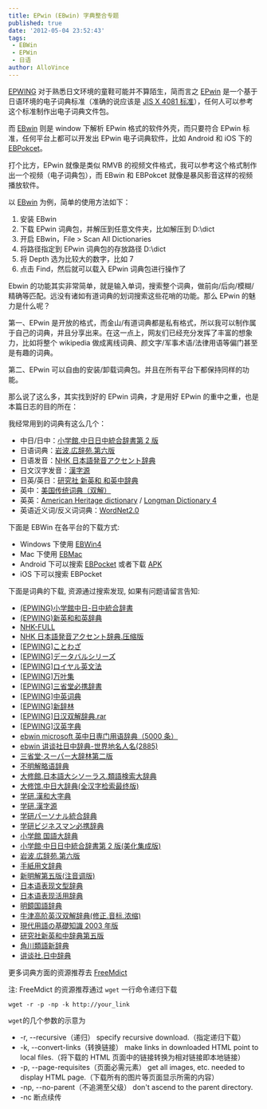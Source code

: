 ```yaml
---  
title: EPwin (EBwin) 字典整合专题  
published: true  
date: '2012-05-04 23:52:43'  
tags:  
 - EBWin  
 - EPWin  
 - 日语  
author: AlloVince  
---  
```

  
  
[EPWING](http://www.epwing.or.jp/) 对于熟悉日文环境的童鞋可能并不算陌生，简而言之 [EPwin](https://avnpc.com/pages/ebwin-epwin-dictionaries) 是一个基于日语环境的电子词典标准（准确的说应该是 [JIS X 4081 标准](http://ja.wikipedia.org/wiki/JIS_X_4081)），任何人可以参考这个标准制作出电子词典文件包。  
  
而 [EBwin](http://ebstudio.info/manual/EBWin4/EBWin4.html) 则是 window 下解析 EPwin 格式的软件外壳，而只要符合 EPwin 标准，任何平台上都可以开发出 EPwin 电子词典软件，比如 Android 和 iOS 下的 [EBPokcet](http://ebstudio.info/manual/EBPocket_android/)。  
  
打个比方，EPwin 就像是类似 RMVB 的视频文件格式，我可以参考这个格式制作出一个视频（电子词典包），而 EBwin 和 EBPokcet 就像是暴风影音这样的视频播放软件。  
  
以 [EBwin](https://avnpc.com/pages/ebwin-epwin-dictionaries) 为例，简单的使用方法如下：  
  
1. 安装 EBwin  
2. 下载 EPwin 词典包，并解压到任意文件夹，比如解压到 D:\dict  
3. 开启 EBwin，File > Scan All Dictionaries  
4. 将路径指定到 EPwin 词典包的存放路径 D:\dict  
5. 将 Depth 选为比较大的数字，比如 7  
6. 点击 Find，然后就可以载入 EPwin 词典包进行操作了  
  
Ebwin 的功能其实非常简单，就是输入单词，搜索整个词典，做前向/后向/模糊/精确等匹配。远没有诸如有道词典的划词搜索这些花哨的功能。那么 EPwin 的魅力是什么呢？  
  
第一、EPwin 是开放的格式，而金山/有道词典都是私有格式，所以我可以制作属于自己的词典，并且分享出来。在这一点上，网友们已经充分发挥了丰富的想象力，比如将整个 wikipedia 做成离线词典、颜文字/军事术语/法律用语等偏门甚至是有趣的词典。  
  
第二、EPwin 可以自由的安装/卸载词典包。并且在所有平台下都保持同样的功能。  
  
那么说了这么多，其实找到好的 EPwin 词典，才是用好 EPwin 的重中之重，也是本篇日志的目的所在：  
  
我经常用到的词典有这么几个：  
  
* 中日/日中：[小学館.中日日中統合辞書第 2 版](https://avnpc.com/pages/ebwin-epwin-dictionaries)  
* 日语词典：[岩波.広辞苑.第六版](https://avnpc.com/pages/ebwin-epwin-dictionaries)  
* 日语发音：[NHK 日本語発音アクセント辞典](https://avnpc.com/pages/ebwin-epwin-dictionaries)  
* 日文汉字发音：[漢字源](https://avnpc.com/pages/ebwin-epwin-dictionaries)  
* 日英/英日：[研究社 新英和 和英中辞典](https://avnpc.com/pages/ebwin-epwin-dictionaries)  
* 英中：[美国传统词典（双解）](https://avnpc.com/pages/ebwin-epwin-dictionaries)  
* 英英：[American Heritage dictionary](https://avnpc.com/pages/ebwin-epwin-dictionaries) / [Longman Dictionary 4](https://avnpc.com/pages/ebwin-epwin-dictionaries)  
* 英语近义词/反义词词典：[WordNet2.0](https://avnpc.com/pages/ebwin-epwin-dictionaries)  
  
下面是 EBWin 在各平台的下载方式:  
  
* Windows 下使用 [EBWin4](http://ebstudio.info/download/ebpocket/ebwin4_7_1.zip)
* Mac 下使用 [EBMac](http://ebstudio.info/download/ebpocket/EBMac1.43.2.dmg)
* Android 下可以搜索 [EBPocket](https://play.google.com/store/apps/details?id=info.ebstudio.ebpocket&hl=en_US) 或者下载 [APK](http://sv.dlandroid.com/apps/EBPocket-Professional[dlandroid.com].apk)
* iOS 下可以搜索 EBPocket


下面是词典的下载, 资源通过搜索发现, 如果有问题请留言告知:

- [(EPWING)小学館中日-日中統合辞書](https://downloads.freemdict.com/100G_Super_Big_Collection/EBwin%E8%AF%8D%E5%85%B8/%28EPWING%29%E5%B0%8F%E5%AD%A6%E9%A4%A8%E4%B8%AD%E6%97%A5-%E6%97%A5%E4%B8%AD%E7%B5%B1%E5%90%88%E8%BE%9E%E6%9B%B8/)
- [(EPWING)新英和和英辞典](https://downloads.freemdict.com/100G_Super_Big_Collection/EBwin%E8%AF%8D%E5%85%B8/%28EPWING%29%E6%96%B0%E8%8B%B1%E5%92%8C%E5%92%8C%E8%8B%B1%E8%BE%9E%E5%85%B8/)
- [NHK-FULL](https://downloads.freemdict.com/100G_Super_Big_Collection/EBwin%E8%AF%8D%E5%85%B8/NHK-FULL/)
- [NHK 日本語発音アクセント辞典.压缩版](https://downloads.freemdict.com/100G_Super_Big_Collection/EBwin%E8%AF%8D%E5%85%B8/NHK%E6%97%A5%E6%9C%AC%E8%AA%9E%E7%99%BA%E9%9F%B3%E3%82%A2%E3%82%AF%E3%82%BB%E3%83%B3%E3%83%88%E8%BE%9E%E5%85%B8.%E5%8E%8B%E7%BC%A9%E7%89%88/)
- [[EPWING]ことわざ](https://downloads.freemdict.com/100G_Super_Big_Collection/EBwin%E8%AF%8D%E5%85%B8/%5BEPWING%5D%E3%81%93%E3%81%A8%E3%82%8F%E3%81%96/)
- [[EPWING]データバルシリーズ](https://downloads.freemdict.com/100G_Super_Big_Collection/EBwin%E8%AF%8D%E5%85%B8/%5BEPWING%5D%E3%83%87%E3%83%BC%E3%82%BF%E3%83%90%E3%83%AB%E3%82%B7%E3%83%AA%E3%83%BC%E3%82%BA/)
- [[EPWING]ロイヤル英文法](https://downloads.freemdict.com/100G_Super_Big_Collection/EBwin%E8%AF%8D%E5%85%B8/%5BEPWING%5D%E3%83%AD%E3%82%A4%E3%83%A4%E3%83%AB%E8%8B%B1%E6%96%87%E6%B3%95/)
- [[EPWING]万叶集](https://downloads.freemdict.com/100G_Super_Big_Collection/EBwin%E8%AF%8D%E5%85%B8/%5BEPWING%5D%E4%B8%87%E5%8F%B6%E9%9B%86/)
- [[EPWING]三省堂必携辞書](https://downloads.freemdict.com/100G_Super_Big_Collection/EBwin%E8%AF%8D%E5%85%B8/%5BEPWING%5D%E4%B8%89%E7%9C%81%E5%A0%82%E5%BF%85%E6%90%BA%E8%BE%9E%E6%9B%B8/)
- [[EPWING]中英词典](https://downloads.freemdict.com/100G_Super_Big_Collection/EBwin%E8%AF%8D%E5%85%B8/%5BEPWING%5D%E4%B8%AD%E8%8B%B1%E8%AF%8D%E5%85%B8/)
- [[EPWING]新辞林](https://downloads.freemdict.com/100G_Super_Big_Collection/EBwin%E8%AF%8D%E5%85%B8/%5BEPWING%5D%E6%96%B0%E8%BE%9E%E6%9E%97/)
- [[EPWING]日汉双解辞典.rar](https://downloads.freemdict.com/100G_Super_Big_Collection/EBwin%E8%AF%8D%E5%85%B8/%5BEPWING%5D%E6%97%A5%E6%B1%89%E5%8F%8C%E8%A7%A3%E8%BE%9E%E5%85%B8.rar/)
- [[EPWING]汉英字典](https://downloads.freemdict.com/100G_Super_Big_Collection/EBwin%E8%AF%8D%E5%85%B8/%5BEPWING%5D%E6%B1%89%E8%8B%B1%E5%AD%97%E5%85%B8/)
- [ebwin microsoft 英中日専门用语辞典（5000 条）](https://downloads.freemdict.com/100G_Super_Big_Collection/EBwin%E8%AF%8D%E5%85%B8/ebwin%20microsoft%E8%8B%B1%E4%B8%AD%E6%97%A5%E5%B0%82%E9%97%A8%E7%94%A8%E8%AF%AD%E8%BE%9E%E5%85%B8%EF%BC%885000%E6%9D%A1%EF%BC%89/)
- [ebwin 讲谈社日中辞典-世界地名人名(2885)](https://downloads.freemdict.com/100G_Super_Big_Collection/EBwin%E8%AF%8D%E5%85%B8/ebwin%E8%AE%B2%E8%B0%88%E7%A4%BE%E6%97%A5%E4%B8%AD%E8%BE%9E%E5%85%B8-%E4%B8%96%E7%95%8C%E5%9C%B0%E5%90%8D%E4%BA%BA%E5%90%8D%282885%29/)
- [三省堂·スーパー大辞林第二版](https://downloads.freemdict.com/100G_Super_Big_Collection/EBwin%E8%AF%8D%E5%85%B8/%E4%B8%89%E7%9C%81%E5%A0%82%C2%B7%E3%82%B9%E3%83%BC%E3%83%91%E3%83%BC%E5%A4%A7%E8%BE%9E%E6%9E%97%E7%AC%AC%E4%BA%8C%E7%89%88/)
- [不明解略语辞典](https://downloads.freemdict.com/100G_Super_Big_Collection/EBwin%E8%AF%8D%E5%85%B8/%E4%B8%8D%E6%98%8E%E8%A7%A3%E7%95%A5%E8%AF%AD%E8%BE%9E%E5%85%B8/)
- [大修館.日本語大シソーラス.類語検索大辞典](https://downloads.freemdict.com/100G_Super_Big_Collection/EBwin%E8%AF%8D%E5%85%B8/%E5%A4%A7%E4%BF%AE%E9%A4%A8.%E6%97%A5%E6%9C%AC%E8%AA%9E%E5%A4%A7%E3%82%B7%E3%82%BD%E3%83%BC%E3%83%A9%E3%82%B9.%E9%A1%9E%E8%AA%9E%E6%A4%9C%E7%B4%A2%E5%A4%A7%E8%BE%9E%E5%85%B8/)
- [大修馆.中日大辞典(全汉字检索最终版)](https://downloads.freemdict.com/100G_Super_Big_Collection/EBwin%E8%AF%8D%E5%85%B8/%E5%A4%A7%E4%BF%AE%E9%A6%86.%E4%B8%AD%E6%97%A5%E5%A4%A7%E8%BE%9E%E5%85%B8%28%E5%85%A8%E6%B1%89%E5%AD%97%E6%A3%80%E7%B4%A2%E6%9C%80%E7%BB%88%E7%89%88%29/)
- [学研.漢和大字典](https://downloads.freemdict.com/100G_Super_Big_Collection/EBwin%E8%AF%8D%E5%85%B8/%E5%AD%A6%E7%A0%94.%E6%BC%A2%E5%92%8C%E5%A4%A7%E5%AD%97%E5%85%B8/)
- [学研.漢字源](https://downloads.freemdict.com/100G_Super_Big_Collection/EBwin%E8%AF%8D%E5%85%B8/%E5%AD%A6%E7%A0%94.%E6%BC%A2%E5%AD%97%E6%BA%90/)
- [学研パーソナル統合辞典](https://downloads.freemdict.com/100G_Super_Big_Collection/EBwin%E8%AF%8D%E5%85%B8/%E5%AD%A6%E7%A0%94%E3%83%91%E3%83%BC%E3%82%BD%E3%83%8A%E3%83%AB%E7%B5%B1%E5%90%88%E8%BE%9E%E5%85%B8/)
- [学研ビジネスマン必携辞典](https://downloads.freemdict.com/100G_Super_Big_Collection/EBwin%E8%AF%8D%E5%85%B8/%E5%AD%A6%E7%A0%94%E3%83%93%E3%82%B8%E3%83%8D%E3%82%B9%E3%83%9E%E3%83%B3%E5%BF%85%E6%90%BA%E8%BE%9E%E5%85%B8/)
- [小学館 国語大辞典](https://downloads.freemdict.com/100G_Super_Big_Collection/EBwin%E8%AF%8D%E5%85%B8/%E5%B0%8F%E5%AD%A6%E9%A4%A8%20%E5%9B%BD%E8%AA%9E%E5%A4%A7%E8%BE%9E%E5%85%B8/)
- [小学館·中日日中統合辞書第 2 版(美化集成版)](https://downloads.freemdict.com/100G_Super_Big_Collection/EBwin%E8%AF%8D%E5%85%B8/%E5%B0%8F%E5%AD%A6%E9%A4%A8%C2%B7%E4%B8%AD%E6%97%A5%E6%97%A5%E4%B8%AD%E7%B5%B1%E5%90%88%E8%BE%9E%E6%9B%B8%E7%AC%AC2%E7%89%88%28%E7%BE%8E%E5%8C%96%E9%9B%86%E6%88%90%E7%89%88%29/)
- [岩波.広辞苑.第六版](https://downloads.freemdict.com/100G_Super_Big_Collection/EBwin%E8%AF%8D%E5%85%B8/%E5%B2%A9%E6%B3%A2.%E5%BA%83%E8%BE%9E%E8%8B%91.%E7%AC%AC%E5%85%AD%E7%89%88/)
- [手紙用文辞典](https://downloads.freemdict.com/100G_Super_Big_Collection/EBwin%E8%AF%8D%E5%85%B8/%E6%89%8B%E7%B4%99%E7%94%A8%E6%96%87%E8%BE%9E%E5%85%B8/)
- [新明解第五版(注音调版)](https://downloads.freemdict.com/100G_Super_Big_Collection/EBwin%E8%AF%8D%E5%85%B8/%E6%96%B0%E6%98%8E%E8%A7%A3%E7%AC%AC%E4%BA%94%E7%89%88%28%E6%B3%A8%E9%9F%B3%E8%B0%83%E7%89%88%29/)
- [日本语表现文型辞典](https://downloads.freemdict.com/100G_Super_Big_Collection/EBwin%E8%AF%8D%E5%85%B8/%E6%97%A5%E6%9C%AC%E8%AF%AD%E8%A1%A8%E7%8E%B0%E6%96%87%E5%9E%8B%E8%BE%9E%E5%85%B8/)
- [日本语表现活用辞典](https://downloads.freemdict.com/100G_Super_Big_Collection/EBwin%E8%AF%8D%E5%85%B8/%E6%97%A5%E6%9C%AC%E8%AF%AD%E8%A1%A8%E7%8E%B0%E6%B4%BB%E7%94%A8%E8%BE%9E%E5%85%B8/)
- [明鏡国語辞典](https://downloads.freemdict.com/100G_Super_Big_Collection/EBwin%E8%AF%8D%E5%85%B8/%E6%98%8E%E9%8F%A1%E5%9B%BD%E8%AA%9E%E8%BE%9E%E5%85%B8/)
- [牛津高阶英汉双解辞典(修正.音标.浓缩)](https://downloads.freemdict.com/100G_Super_Big_Collection/EBwin%E8%AF%8D%E5%85%B8/%E7%89%9B%E6%B4%A5%E9%AB%98%E9%98%B6%E8%8B%B1%E6%B1%89%E5%8F%8C%E8%A7%A3%E8%BE%9E%E5%85%B8%28%E4%BF%AE%E6%AD%A3.%E9%9F%B3%E6%A0%87.%E6%B5%93%E7%BC%A9%29/)
- [現代用語の基礎知識 2003 年版](https://downloads.freemdict.com/100G_Super_Big_Collection/EBwin%E8%AF%8D%E5%85%B8/%E7%8F%BE%E4%BB%A3%E7%94%A8%E8%AA%9E%E3%81%AE%E5%9F%BA%E7%A4%8E%E7%9F%A5%E8%AD%982003%E5%B9%B4%E7%89%88/)
- [研究社新英和中辞典第五版](https://downloads.freemdict.com/100G_Super_Big_Collection/EBwin%E8%AF%8D%E5%85%B8/%E7%A0%94%E7%A9%B6%E7%A4%BE%E6%96%B0%E8%8B%B1%E5%92%8C%E4%B8%AD%E8%BE%9E%E5%85%B8%E7%AC%AC%E4%BA%94%E7%89%88/)
- [角川類語新辞典](https://downloads.freemdict.com/100G_Super_Big_Collection/EBwin%E8%AF%8D%E5%85%B8/%E8%A7%92%E5%B7%9D%E9%A1%9E%E8%AA%9E%E6%96%B0%E8%BE%9E%E5%85%B8/)
- [讲谈社.日中辞典](https://downloads.freemdict.com/100G_Super_Big_Collection/EBwin%E8%AF%8D%E5%85%B8/%E8%AE%B2%E8%B0%88%E7%A4%BE.%E6%97%A5%E4%B8%AD%E8%BE%9E%E5%85%B8/)


更多词典方面的资源推荐去 [FreeMdict](https://freemdict.com/)

注: FreeMdict 的资源推荐通过 `wget` 一行命令递归下载

```plain
wget -r -p -np -k http://your_link
```

`wget`的几个参数的示意为

- -r, --recursive（递归） specify recursive download.（指定递归下载）  
- -k, --convert-links（转换链接） make links in downloaded HTML point to local files.（将下载的 HTML 页面中的链接转换为相对链接即本地链接）  
- -p, --page-requisites（页面必需元素） get all images, etc. needed to display HTML page.（下载所有的图片等页面显示所需的内容）  
- -np, --no-parent（不追溯至父级） don't ascend to the parent directory.  
- -nc 断点续传
